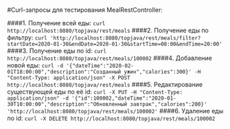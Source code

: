#Curl-запросы для тестирования MealRestController:

####1. Получение всей еды:</a>
`curl http://localhost:8080/topjava/rest/meals`
####2. Получение еды по фильтру:
`curl 'http://localhost:8080/topjava/rest/meals/filter?startDate=2020-01-30&endDate=2020-01-30&startTime=08:00&endTime=20:00'`
####3. Получение еды по id:
`curl http://localhost:8080/topjava/rest/meals/100002`
####4. Добавление новой еды:
`curl -d '{"dateTime":"2020-02-01T18:00:00","description":"Созданный ужин","calories":300}' -H "Content-Type: application/json" -X POST http://localhost:8080/topjava/rest/meals`
####5. Редактирование существующей еды по её id:
`curl -X PUT -H "Content-Type: application/json" -d '{"id":100002,"dateTime":"2020-01-30T10:00:00","description":"Обновленный завтрак","calories":200}' 'http://localhost:8080/topjava/rest/meals/100002'`
####6. Удаление еды по id:
`curl -X DELETE http://localhost:8080/topjava/rest/meals/100002` 
